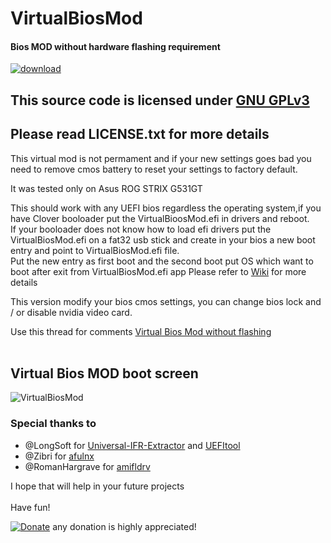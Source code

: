 # VirtualBiosMod

#### Bios MOD without hardware flashing requirement
[![download](https://img.shields.io/github/downloads/serdeliuk/VirtualBiosMod/total)](https://github.com/serdeliuk/VirtualBiosMod/releases/download/5/VirtualBiosMod.1.0.5.zip)

## This source code is licensed under [GNU GPLv3](https://www.gnu.org/licenses/gpl-3.0.html#preamble)
## Please read LICENSE.txt for more details


This virtual mod is not permament and if your new settings goes bad you need to remove cmos battery to reset your settings to factory default.

It was tested only on Asus ROG STRIX G531GT 

This should work with any UEFI bios regardless the operating system,if you have Clover booloader put the VirtualBioosMod.efi in drivers and reboot.<br>
If your booloader does not know how to load efi drivers put the VirtualBiosMod.efi on a fat32 usb stick and create in your bios a new boot entry and point to VirtualBiosMod.efi file.<br>
Put the new entry as first boot and the second boot put OS which want to boot after exit from VirtualBiosMod.efi app
Please refer to [Wiki](https://github.com/serdeliuk/VirtualBiosMod/wiki) for more details

This version modify your bios cmos settings, you can change bios lock and / or disable nvidia video card.

Use this thread for comments [Virtual Bios Mod without flashing](https://www.tonymacx86.com/threads/guide-virtual-bios-mod-without-flash.300335//)
<br><br>

Virtual Bios MOD boot screen
---
![VirtualBiosMod](https://github.com/serdeliuk/VirtualBiosMod/blob/master/img/VirtualBiosMod.jpg)

### Special thanks to
- @LongSoft for [Universal-IFR-Extractor](https://github.com/LongSoft/Universal-IFR-Extractor) and [UEFItool](https://github.com/LongSoft/UEFITool)
- @Zibri for [afulnx](https://github.com/Zibri/afulnx)
- @RomanHargrave for [amifldrv](https://github.com/RomanHargrave/amifldrv)


I hope that will help in your future projects<br><br>
Have fun!

[![Donate](https://img.shields.io/badge/Donate-PayPal-green.svg)](https://paypal.me/serdeliuk) any donation is highly appreciated!
